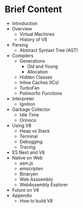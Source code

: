 # Brief Content

- Introduction
- Overview
    - Virtual Machines
    - History of V8
- Parsing
    - Abstract Syntaxt Tree (AST)
- Compilers
    - Generations
        - Old and Young
        - Allocation
    - Hidden Classes
    - Inline Caches (ICs)
    - TurboFan
    - Polimorfic Functions
- Interpreter
    - Ignition
- Garbage Collector
    - Idle Time
    - Orinoco
- Using V8
    - Heap vs Stack
    - Terminal
    - Debugging
    - Tracing
- ES Next and V8
- Native on Web
    - asm.js
    - emscripten
    - Binaryen
    - Web Asssembly
    - WebAssembly Explorer
- Future on V8
- Appendix
    - How to build V8